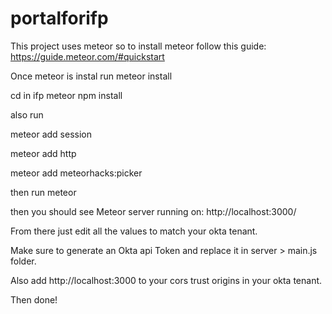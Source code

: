 
# portalforifp

This project uses meteor so to install meteor follow this guide:
https://guide.meteor.com/#quickstart

Once meteor is instal run meteor install

cd in ifp
meteor npm install

also run 

meteor add session

meteor add http

meteor add meteorhacks:picker

then run 
meteor


then you should see Meteor server running on: http://localhost:3000/



From there just edit all the values to match your okta tenant.  

Make sure to generate an Okta api Token and replace it in server > main.js folder.

Also add http://localhost:3000 to your cors trust origins in your okta tenant.

Then done!
